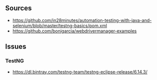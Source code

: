 ## Sources
- https://github.com/in28minutes/automation-testing-with-java-and-selenium/blob/master/testng-basics/pom.xml
- https://github.com/bonigarcia/webdrivermanager-examples

## Issues 
### TestNG
- https://dl.bintray.com/testng-team/testng-eclipse-release/6.14.3/